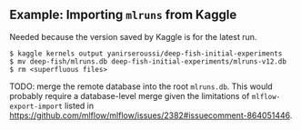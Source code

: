 ## Example: Importing `mlruns` from Kaggle

Needed because the version saved by Kaggle is for the latest run.

    $ kaggle kernels output yanirseroussi/deep-fish-initial-experiments
    $ mv deep-fish/mlruns.db deep-fish-initial-experiments/mlruns-v12.db
    $ rm <superfluous files>

TODO: merge the remote database into the root `mlruns.db`. This would probably require a database-level merge given the
limitations of `mlflow-export-import` listed in https://github.com/mlflow/mlflow/issues/2382#issuecomment-864051446.
